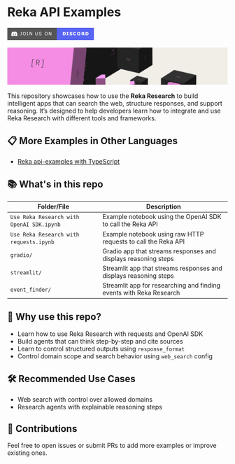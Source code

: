 
# Reka API Examples

[![Join our Discord](assets/discord-invite.png)](https://discord.com/invite/MTRJEBvH)

![Reka AI](assets/reka-ai-cover.jpeg)

This repository showcases how to use the **Reka Research** to build intelligent apps that can search the web, structure responses, and support reasoning. It’s designed to help developers learn how to integrate and use Reka Research with different tools and frameworks.

## 📋 More Examples in Other Languages

- [Reka api-examples with TypeScript](https://github.com/reka-ai/api-examples-typescript)


## 📚 What's in this repo

| Folder/File                                | Description                                                                |
|--------------------------------------------|----------------------------------------------------------------------------|
| `Use Reka Research with OpenAI SDK.ipynb`  | Example notebook using the OpenAI SDK to call the Reka API                 |
| `Use Reka Research with requests.ipynb`    | Example notebook using raw HTTP requests to call the Reka API              |
| `gradio/`                                  | Gradio app that streams responses and displays reasoning steps             |
| `streamlit/`                               | Streamlit app that streams responses and displays reasoning steps          |
| `event_finder/`                            | Streamlit app for researching and finding events with Reka Research        |


## 🧪 Why use this repo?

- Learn how to use Reka Research with requests and OpenAI SDK
- Build agents that can think step-by-step and cite sources
- Learn to control structured outputs using `response_format`
- Control domain scope and search behavior using `web_search` config

## 🛠 Recommended Use Cases

- Web search with control over allowed domains
- Research agents with explainable reasoning steps

## 🤝 Contributions

Feel free to open issues or submit PRs to add more examples or improve existing ones.
